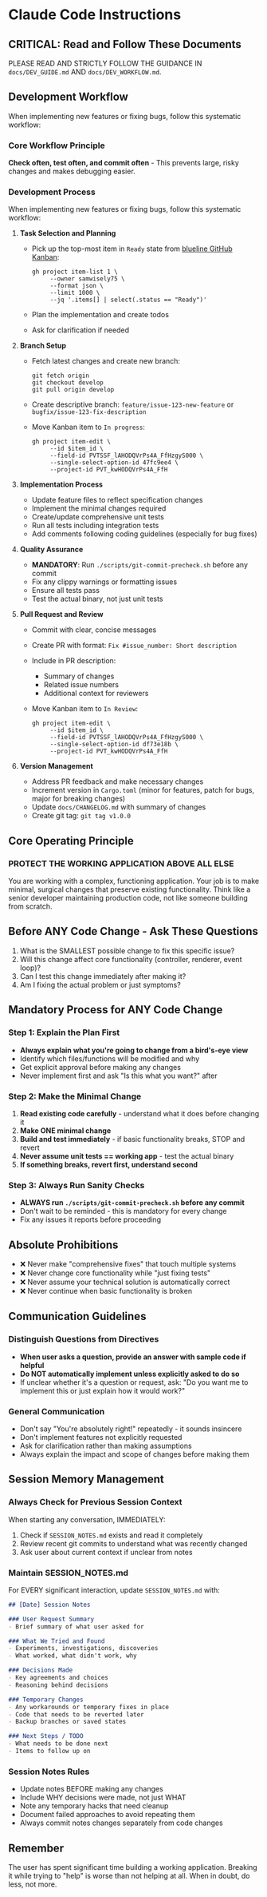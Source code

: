 # Claude Code Instructions

## CRITICAL: Read and Follow These Documents

PLEASE READ AND STRICTLY FOLLOW THE GUIDANCE IN `docs/DEV_GUIDE.md` AND `docs/DEV_WORKFLOW.md`.

## Development Workflow

When implementing new features or fixing bugs, follow this systematic workflow:

### Core Workflow Principle

**Check often, test often, and commit often** - This prevents large, risky changes and makes debugging easier.

### Development Process

When implementing new features or fixing bugs, follow this systematic workflow:

1. **Task Selection and Planning**
   - Pick up the top-most item in `Ready` state from [blueline GitHub Kanban](https://github.com/users/samwisely75/projects/1):

     ```shell
     gh project item-list 1 \
          --owner samwisely75 \
          --format json \
          --limit 1000 \
          --jq '.items[] | select(.status == "Ready")'
     ```

   - Plan the implementation and create todos
   - Ask for clarification if needed

2. **Branch Setup**
   - Fetch latest changes and create new branch:

     ```shell
     git fetch origin
     git checkout develop
     git pull origin develop
     ```

   - Create descriptive branch: `feature/issue-123-new-feature` or `bugfix/issue-123-fix-description`
   - Move Kanban item to `In progress`:

     ```shell
     gh project item-edit \
          --id $item_id \
          --field-id PVTSSF_lAHODQVrPs4A_FfHzgyS000 \
          --single-select-option-id 47fc9ee4 \
          --project-id PVT_kwHODQVrPs4A_FfH
     ```

3. **Implementation Process**
   - Update feature files to reflect specification changes
   - Implement the minimal changes required
   - Create/update comprehensive unit tests
   - Run all tests including integration tests
   - Add comments following coding guidelines (especially for bug fixes)

4. **Quality Assurance**
   - **MANDATORY**: Run `./scripts/git-commit-precheck.sh` before any commit
   - Fix any clippy warnings or formatting issues
   - Ensure all tests pass
   - Test the actual binary, not just unit tests

5. **Pull Request and Review**
   - Commit with clear, concise messages
   - Create PR with format: `Fix #issue_number: Short description`
   - Include in PR description:
     - Summary of changes
     - Related issue numbers
     - Additional context for reviewers
   - Move Kanban item to `In Review`:

     ```shell
     gh project item-edit \
          --id $item_id \
          --field-id PVTSSF_lAHODQVrPs4A_FfHzgyS000 \
          --single-select-option-id df73e18b \
          --project-id PVT_kwHODQVrPs4A_FfH
     ```

6. **Version Management**
   - Address PR feedback and make necessary changes
   - Increment version in `Cargo.toml` (minor for features, patch for bugs, major for breaking changes)
   - Update `docs/CHANGELOG.md` with summary of changes
   - Create git tag: `git tag v1.0.0`

## Core Operating Principle

### PROTECT THE WORKING APPLICATION ABOVE ALL ELSE

You are working with a complex, functioning application. Your job is to make minimal, surgical changes that preserve existing functionality. Think like a senior developer maintaining production code, not like someone building from scratch.

## Before ANY Code Change - Ask These Questions

1. What is the SMALLEST possible change to fix this specific issue?
2. Will this change affect core functionality (controller, renderer, event loop)?
3. Can I test this change immediately after making it?
4. Am I fixing the actual problem or just symptoms?

## Mandatory Process for ANY Code Change

### Step 1: Explain the Plan First

- **Always explain what you're going to change from a bird's-eye view**
- Identify which files/functions will be modified and why
- Get explicit approval before making any changes
- Never implement first and ask "Is this what you want?" after

### Step 2: Make the Minimal Change

1. **Read existing code carefully** - understand what it does before changing it
2. **Make ONE minimal change**
3. **Build and test immediately** - if basic functionality breaks, STOP and revert
4. **Never assume unit tests == working app** - test the actual binary
5. **If something breaks, revert first, understand second**

### Step 3: Always Run Sanity Checks

- **ALWAYS run `./scripts/git-commit-precheck.sh` before any commit**
- Don't wait to be reminded - this is mandatory for every change
- Fix any issues it reports before proceeding

## Absolute Prohibitions

- ❌ Never make "comprehensive fixes" that touch multiple systems
- ❌ Never change core functionality while "just fixing tests"
- ❌ Never assume your technical solution is automatically correct
- ❌ Never continue when basic functionality is broken

## Communication Guidelines

### Distinguish Questions from Directives

- **When user asks a question, provide an answer with sample code if helpful**
- **Do NOT automatically implement unless explicitly asked to do so**
- If unclear whether it's a question or request, ask: "Do you want me to implement this or just explain how it would work?"

### General Communication

- Don't say "You're absolutely right!" repeatedly - it sounds insincere
- Don't implement features not explicitly requested
- Ask for clarification rather than making assumptions
- Always explain the impact and scope of changes before making them

## Session Memory Management

### Always Check for Previous Session Context

When starting any conversation, IMMEDIATELY:

1. Check if `SESSION_NOTES.md` exists and read it completely
2. Review recent git commits to understand what was recently changed
3. Ask user about current context if unclear from notes

### Maintain SESSION_NOTES.md

For EVERY significant interaction, update `SESSION_NOTES.md` with:

```markdown
## [Date] Session Notes

### User Request Summary
- Brief summary of what user asked for

### What We Tried and Found
- Experiments, investigations, discoveries
- What worked, what didn't work, why

### Decisions Made
- Key agreements and choices
- Reasoning behind decisions

### Temporary Changes
- Any workarounds or temporary fixes in place
- Code that needs to be reverted later
- Backup branches or saved states

### Next Steps / TODO
- What needs to be done next
- Items to follow up on
```

### Session Notes Rules

- Update notes BEFORE making any changes
- Include WHY decisions were made, not just WHAT
- Note any temporary hacks that need cleanup
- Document failed approaches to avoid repeating them
- Always commit notes changes separately from code changes

## Remember

The user has spent significant time building a working application. Breaking it while trying to "help" is worse than not helping at all. When in doubt, do less, not more.

